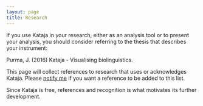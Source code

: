 ```yaml
---
layout: page
title: Research
---
```


If you use Kataja in your research, either as an analysis tool or to present your analysis, you should consider referring to the thesis that describes your instrument: 

<div class="message">
    Purma, J. (2016) Kataja - Visualising biolinguistics.
</div>

This page will collect references to research that uses or acknowledges Kataja. Please [notify me](mailto:jukka.purma@aalto.fi) if you want a reference to be added to this list.

Since Kataja is free, references and recognition is what motivates its further development.
